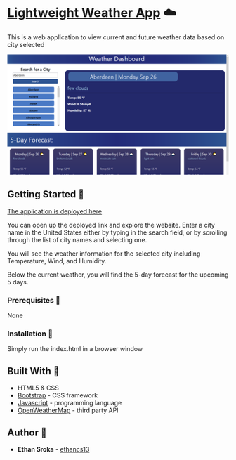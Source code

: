 # [Lightweight Weather App](https://scraper-nyt-react.herokuapp.com/) ☁️

This is a web application to view current and future weather data based on city selected

![NYT-Scraper](/assets/images/weatherDashboard.PNG)

## Getting Started 🌱
 [The application is deployed here](https://ethancs13.github.io/Weather-App-C6/)

You can open up the deployed link and explore the website. Enter a city name in the United States either by typing in the search field, or by scrolling through the list of city names and selecting one.

You will see the weather information for the selected city including Temperature, Wind, and Humidity.

Below the current weather, you will find the 5-day forecast for the upcoming 5 days.

### Prerequisites 📂

None

### Installation 📁
Simply run the index.html in a browser window

## Built With 🌙
* HTML5 & CSS
* [Bootstrap](https://getbootstrap.com/) - CSS framework
* [Javascript](https://www.javascript.com/) - programming language
* [OpenWeatherMap](https://openweathermap.org/api) - third party API


## Author 🔑
* **Ethan Sroka** - [ethancs13](https://github.com/ethancs13)